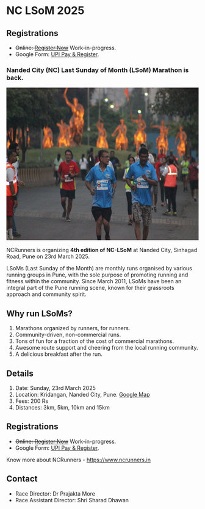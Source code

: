 # NC LSoM 2025

## Registrations
* ~~Online: [Register Now](https://registrations.indiarunning.com/nanded_city_lsom__martyrs_day_run_59742)~~ Work-in-progress.
* Google Form: [UPI Pay & Register](https://forms.gle/Ke6ZNfP6c3do121u9).
  
### Nanded City (NC) Last Sunday of Month (LSoM) Marathon is back.

<a  href="./assets/images/ncrunners_dc.jpg"><img src="./assets/images/ncrunners_dc.jpg" height="400px"></a>

NCRunners is organizing **4th edition of NC-LSoM** at Nanded City, Sinhagad Road,
Pune on 23rd March 2025.

LSoMs (Last Sunday of the Month) are monthly runs organised by various running groups in Pune, with the sole purpose of promoting running and fitness within the community. Since March 2011, LSoMs have been an integral part of the Pune running scene, known for their grassroots approach and community spirit.

## Why run LSoMs?

1. Marathons organized by runners, for runners.
2. Community-driven, non-commercial runs.
3. Tons of fun for a fraction of the cost of commercial marathons.
4. Awesome route support and cheering from the local running community.
5. A delicious breakfast after the run.

## Details

1. Date: Sunday, 23rd March 2025
2. Location: Kridangan, Nanded City, Pune. [Google Map](https://maps.app.goo.gl/jvt5iZfSX7TX1U3P6)
3. Fees: 200 Rs
4. Distances: 3km, 5km, 10km and 15km

## Registrations
* ~~Online: [Register Now](https://registrations.indiarunning.com/nanded_city_lsom__martyrs_day_run_59742)~~ Work-in-progress.
* Google Form: [UPI Pay & Register](https://forms.gle/Ke6ZNfP6c3do121u9).

Know more about NCRunners - https://www.ncrunners.in

## Contact
* Race Director: Dr Prajakta More
* Race Assistant Director: Shri Sharad Dhawan
